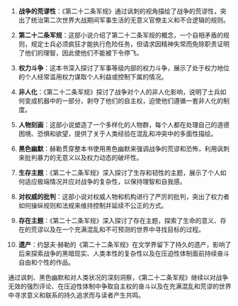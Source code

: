 1. **战争的荒谬性**：《第二十二条军规》通过讽刺的视角描绘了战争的荒谬性，突出了统治第二次世界大战期间军事生活的无意义官僚主义和不合逻辑的规则。

2. **第二十二条军规**：这部小说介绍了第二十二条军规的概念，一个自相矛盾的规则，规定士兵必须疯狂才能执行危险任务，但请求因精神失常而免除职责证明了他们的理智，因此使他们不能被下令停飞。

3. **权力斗争**：这本书深入探讨了军事等级内部的权力斗争，展示了处于权力地位的个人经常滥用权力谋取个人利益或控制下属的情况。

4. **非人化**：《第二十二条军规》探讨了战争对个人的非人化影响，说明了士兵如何变成机器中的一部分，剥夺了他们的自主权，迫使他们遵循一套非人化的制度。

5. **人物刻画**：这部小说塑造了一个多样化的人物群，每个人都在处理自己的道德困境、恐惧和欲望，提供了关于人类经验在混乱和冲突中的多面性描绘。

6. **黑色幽默**：赫勒贯穿整本书使用黑色幽默来强调战争的荒谬和恐怖，利用讽刺来批判暴力的无意义以及权力动态的破坏性。

7. **生存主题**：《第二十二条军规》深入探讨了生存和韧性的主题，展示了个人如何适应极端情况并应对战争的复杂性，以保持理智和自我感。

8. **对权威的批判**：这部小说对权威人物和机构进行了严厉的批判，突出了权力者如何操纵规则和法规来维持控制并延续不公正的方式。

9. **存在主题**：《第二十二条军规》深入探讨了存在主题，探索了生命的意义、存在的荒谬以及在一个充满混乱和不可预测的世界中寻找目标的过程。

10. **遗产**：约瑟夫·赫勒的《第二十二条军规》在文学界留下了持久的遗产，影响了后来探索战争的黑暗现实、人类本性的复杂性以及在压迫性体制面前持续奋斗自由和个性的作品。

通过讽刺、黑色幽默和对人类状况的深刻洞察，《第二十二条军规》继续以对战争无效的强烈评论、在压迫性体制中争取自主权的奋斗以及在充满混乱和荒谬的世界中寻求意义和联系的持久追求而与读者产生共鸣。